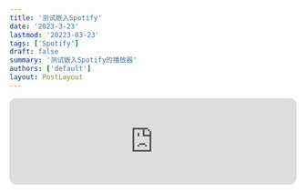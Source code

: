 ```yaml
---
title: '测试嵌入Spotify'
date: '2023-3-23'
lastmod: '20223-03-23'
tags: ['Spotify']
draft: false
summary: '测试嵌入Spotify的播放器'
authors: ['default']
layout: PostLayout
---
```


<iframe style="border-radius:12px" src="https://open.spotify.com/embed/track/3yZEUIdqCvuPvxVXWETXBL?utm_source=generator" width="100%" height="152" frameBorder="0" allowfullscreen="" allow="autoplay; clipboard-write; encrypted-media; fullscreen; picture-in-picture" loading="lazy"></iframe>
